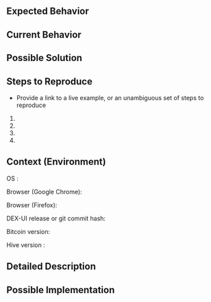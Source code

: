 

<!--- Provide a general summary of the issue in the Title above -->

## Expected Behavior
<!--- Tell us what should happen -->

## Current Behavior

<!-- Describe the current behaviour 
- Include screenshots or videos or both if applicable
<!--- Tell us what happens instead of the expected behavior -->

## Possible Solution
<!--- Not obligatory, but suggest a fix/reason for the bug, -->

## Steps to Reproduce
-  Provide a link to a live example, or an unambiguous set of steps to reproduce
1.
2.
3.
4.

## Context (Environment)

<!-- Provide list of operating systems, browsers with clear version names, resolutions etc.  -->
<!-- If applicable provide the list of multiple operating systems -->
<!-- Ideally DEX-UI must be tested on Firefox, Google Chrome (stable) & Brave -->
<!-- logs must be provided in all cases -->


OS :

Browser (Google Chrome):

Browser (Firefox): 

DEX-UI release or git commit hash:

Bitcoin version: <!-- mandaotory for environments with Bitcoin SONs -->

Hive version :   <!-- mandaotory for environments with Hive SONs -->

<!-- git commit hash must be used only if a release version is not available due to special cases>


<!--- Provide a general summary of the issue in the Title above -->


## Detailed Description
<!---  Not obligatory, Provide a detailed description of the change or addition you are proposing -->

## Possible Implementation
<!--- Not obligatory, but suggest an idea for implementing addition or change -->

